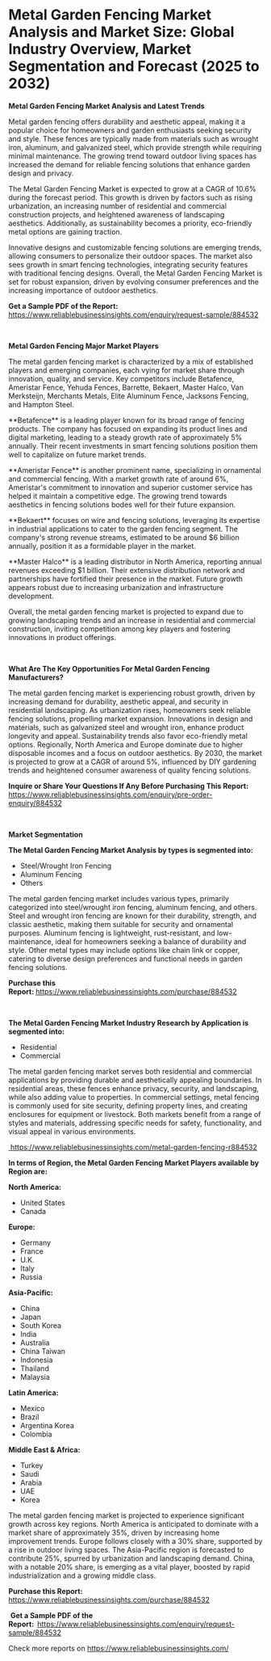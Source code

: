 <p><h1>Metal Garden Fencing Market Analysis and Market Size: Global Industry Overview, Market Segmentation and Forecast (2025 to 2032)</h1></p><p><strong>Metal Garden Fencing Market Analysis and Latest Trends</strong></p>
<p><p>Metal garden fencing offers durability and aesthetic appeal, making it a popular choice for homeowners and garden enthusiasts seeking security and style. These fences are typically made from materials such as wrought iron, aluminum, and galvanized steel, which provide strength while requiring minimal maintenance. The growing trend toward outdoor living spaces has increased the demand for reliable fencing solutions that enhance garden design and privacy.</p><p>The Metal Garden Fencing Market is expected to grow at a CAGR of 10.6% during the forecast period. This growth is driven by factors such as rising urbanization, an increasing number of residential and commercial construction projects, and heightened awareness of landscaping aesthetics. Additionally, as sustainability becomes a priority, eco-friendly metal options are gaining traction.</p><p>Innovative designs and customizable fencing solutions are emerging trends, allowing consumers to personalize their outdoor spaces. The market also sees growth in smart fencing technologies, integrating security features with traditional fencing designs. Overall, the Metal Garden Fencing Market is set for robust expansion, driven by evolving consumer preferences and the increasing importance of outdoor aesthetics.</p></p>
<p><strong>Get a Sample PDF of the Report:&nbsp;</strong> <a href="https://www.reliablebusinessinsights.com/enquiry/request-sample/884532?utm_campaign=2768&utm_medium=2&utm_source=Github&utm_content=ia&utm_term=09042025&utm_id=metal-garden-fencing">https://www.reliablebusinessinsights.com/enquiry/request-sample/884532</a></p>
<p>&nbsp;</p>
<p><strong>Metal Garden Fencing Major Market Players</strong></p>
<p><p>The metal garden fencing market is characterized by a mix of established players and emerging companies, each vying for market share through innovation, quality, and service. Key competitors include Betafence, Ameristar Fence, Yehuda Fences, Barrette, Bekaert, Master Halco, Van Merksteijn, Merchants Metals, Elite Aluminum Fence, Jacksons Fencing, and Hampton Steel.</p><p>**Betafence** is a leading player known for its broad range of fencing products. The company has focused on expanding its product lines and digital marketing, leading to a steady growth rate of approximately 5% annually. Their recent investments in smart fencing solutions position them well to capitalize on future market trends.</p><p>**Ameristar Fence** is another prominent name, specializing in ornamental and commercial fencing. With a market growth rate of around 6%, Ameristar's commitment to innovation and superior customer service has helped it maintain a competitive edge. The growing trend towards aesthetics in fencing solutions bodes well for their future expansion.</p><p>**Bekaert** focuses on wire and fencing solutions, leveraging its expertise in industrial applications to cater to the garden fencing segment. The company's strong revenue streams, estimated to be around $6 billion annually, position it as a formidable player in the market.</p><p>**Master Halco** is a leading distributor in North America, reporting annual revenues exceeding $1 billion. Their extensive distribution network and partnerships have fortified their presence in the market. Future growth appears robust due to increasing urbanization and infrastructure development.</p><p>Overall, the metal garden fencing market is projected to expand due to growing landscaping trends and an increase in residential and commercial construction, inviting competition among key players and fostering innovations in product offerings.</p></p>
<p>&nbsp;</p>
<p><strong>What Are The Key Opportunities For Metal Garden Fencing Manufacturers?</strong></p>
<p><p>The metal garden fencing market is experiencing robust growth, driven by increasing demand for durability, aesthetic appeal, and security in residential landscaping. As urbanization rises, homeowners seek reliable fencing solutions, propelling market expansion. Innovations in design and materials, such as galvanized steel and wrought iron, enhance product longevity and appeal. Sustainability trends also favor eco-friendly metal options. Regionally, North America and Europe dominate due to higher disposable incomes and a focus on outdoor aesthetics. By 2030, the market is projected to grow at a CAGR of around 5%, influenced by DIY gardening trends and heightened consumer awareness of quality fencing solutions.</p></p>
<p><strong>Inquire or Share Your Questions If Any Before Purchasing This Report:</strong> <a href="https://www.reliablebusinessinsights.com/enquiry/pre-order-enquiry/884532?utm_campaign=2768&utm_medium=2&utm_source=Github&utm_content=ia&utm_term=09042025&utm_id=metal-garden-fencing">https://www.reliablebusinessinsights.com/enquiry/pre-order-enquiry/884532</a></p>
<p>&nbsp;</p>
<p><strong>Market Segmentation</strong></p>
<p><strong>The Metal Garden Fencing Market Analysis by types is segmented into:</strong></p>
<p><ul><li>Steel/Wrought Iron Fencing</li><li>Aluminum Fencing</li><li>Others</li></ul></p>
<p><p>The metal garden fencing market includes various types, primarily categorized into steel/wrought iron fencing, aluminum fencing, and others. Steel and wrought iron fencing are known for their durability, strength, and classic aesthetic, making them suitable for security and ornamental purposes. Aluminum fencing is lightweight, rust-resistant, and low-maintenance, ideal for homeowners seeking a balance of durability and style. Other metal types may include options like chain link or copper, catering to diverse design preferences and functional needs in garden fencing solutions.</p></p>
<p><strong>Purchase this Report:&nbsp;</strong><a href="https://www.reliablebusinessinsights.com/purchase/884532?utm_campaign=2768&utm_medium=2&utm_source=Github&utm_content=ia&utm_term=09042025&utm_id=metal-garden-fencing">https://www.reliablebusinessinsights.com/purchase/884532</a></p>
<p>&nbsp;</p>
<p><strong>The Metal Garden Fencing Market Industry Research by Application is segmented into:</strong></p>
<p><ul><li>Residential</li><li>Commercial</li></ul></p>
<p><p>The metal garden fencing market serves both residential and commercial applications by providing durable and aesthetically appealing boundaries. In residential areas, these fences enhance privacy, security, and landscaping, while also adding value to properties. In commercial settings, metal fencing is commonly used for site security, defining property lines, and creating enclosures for equipment or livestock. Both markets benefit from a range of styles and materials, addressing specific needs for safety, functionality, and visual appeal in various environments.</p></p>
<p><a href="https://www.reliablebusinessinsights.com/metal-garden-fencing-r884532?utm_campaign=2768&utm_medium=2&utm_source=Github&utm_content=ia&utm_term=09042025&utm_id=metal-garden-fencing">&nbsp;https://www.reliablebusinessinsights.com/metal-garden-fencing-r884532</a></p>
<p><strong>In terms of Region, the Metal Garden Fencing Market Players available by Region are:</strong></p>
<p>
    <p> <strong> North America: </strong>
        <ul>
            <li>United States</li>
            <li>Canada</li>
        </ul>
        </p> 
    <p> <strong> Europe: </strong>
        <ul>
            <li>Germany</li>
            <li>France</li>
            <li>U.K.</li>
            <li>Italy</li>
            <li>Russia</li>
        </ul>
        </p> 
    <p> <strong> Asia-Pacific: </strong>
        <ul>
            <li>China</li>
            <li>Japan</li>
            <li>South Korea</li>
            <li>India</li>
            <li>Australia</li>
            <li>China Taiwan</li>
            <li>Indonesia</li>
            <li>Thailand</li>
            <li>Malaysia</li>
        </ul>
        </p> 
    <p> <strong> Latin America: </strong>
        <ul>
            <li>Mexico</li>
            <li>Brazil</li>
            <li>Argentina Korea</li>
            <li>Colombia</li>
        </ul>
        </p> 
    <p> <strong> Middle East & Africa: </strong>
        <ul>
            <li>Turkey</li>
            <li>Saudi</li>
            <li>Arabia</li>
            <li>UAE</li>
            <li>Korea</li>
        </ul>
    </p>
    </p>
<p><p>The metal garden fencing market is projected to experience significant growth across key regions. North America is anticipated to dominate with a market share of approximately 35%, driven by increasing home improvement trends. Europe follows closely with a 30% share, supported by a rise in outdoor living spaces. The Asia-Pacific region is forecasted to contribute 25%, spurred by urbanization and landscaping demand. China, with a notable 20% share, is emerging as a vital player, boosted by rapid industrialization and a growing middle class.</p></p>
<p><strong>Purchase this Report: </strong><a href="https://www.reliablebusinessinsights.com/purchase/884532?utm_campaign=2768&utm_medium=2&utm_source=Github&utm_content=ia&utm_term=09042025&utm_id=metal-garden-fencing">https://www.reliablebusinessinsights.com/purchase/884532</a></p>
<p>&nbsp;<strong>Get a Sample PDF of the Report:&nbsp;&nbsp;</strong><a href="https://www.reliablebusinessinsights.com/enquiry/request-sample/884532?utm_campaign=2768&utm_medium=2&utm_source=Github&utm_content=ia&utm_term=09042025&utm_id=metal-garden-fencing">https://www.reliablebusinessinsights.com/enquiry/request-sample/884532</a></p>
<p><strong></strong></p>
<p>Check more reports on <a href="https://www.reliablebusinessinsights.com/?utm_campaign=2768&utm_medium=2&utm_source=Github&utm_content=ia&utm_term=09042025&utm_id=metal-garden-fencing">https://www.reliablebusinessinsights.com/</a></p>